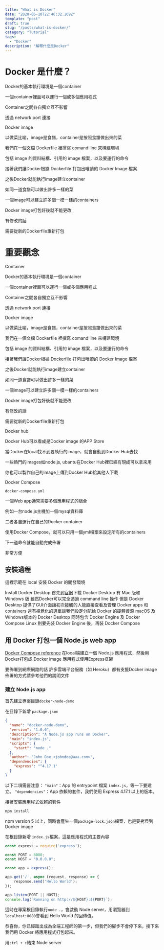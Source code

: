 ```yaml
---
title: "What is Docker"
date: "2020-05-10T22:40:32.169Z"
template: "post"
draft: true
slug: "/posts/what-is-docker/"
category: "Tutorial"
tags:
  - "Docker"
description: "解釋什麼是Docker"
---
```

# Docker 是什麼？

Docker的基本執行環境是一個container

一個container裡面可以運行一個或多個應用程式

Container之間各自獨立互不影響

透過 network port 連接

Docker image

以做菜比喻，image是食譜，container是按照食譜做出來的菜

我們在一個文檔 Dockerfile 裡撰寫 comand line 來構建環境

包括 image 的資料結構、引用的 image 檔案，以及要運行的命令

接著我們讓Docker根據 Dockerfile 打包出唯讀的 Docker Image 檔案

之後Docker就能執行image建立container

如同一道食譜可以做出許多一樣的菜

一個image可以建立許多個一模一樣的containers

Docker image打包好後就不能更改

有修改的話

需要從新的Dockerfile重新打包

# 重要觀念
Container

Docker的基本執行環境是一個container

一個container裡面可以運行一個或多個應用程式

Container之間各自獨立互不影響

透過 network port 連接

Docker image

以做菜比喻，image是食譜，container是按照食譜做出來的菜

我們在一個文檔 Dockerfile 裡撰寫 comand line 來構建環境

包括 image 的資料結構、引用的 image 檔案，以及要運行的命令

接著我們讓Docker根據 Dockerfile 打包出唯讀的 Docker Image 檔案

之後Docker就能執行image建立container

如同一道食譜可以做出許多一樣的菜

一個image可以建立許多個一模一樣的containers

Docker image打包好後就不能更改

有修改的話

需要從新的Dockerfile重新打包

Docker hub

Docker Hub可以看成是Docker image 的APP Store

當Docker在local找不到要執行的image，就會自動到Docker Hub去找

一些熱門的images如node.js, ubantu在Docker Hub裡已經有現成可以拿來用

你也可以製作自己的image上傳到Docker Hub給其他人下載

Docker Compose

`docker-compose.yml` 

一個Web app通常需要多個應用程式的組合

例如一台node.js主機加一個mysql資料庫

二者各自運行在自己的Docker container

使用Docker Compose，就可以只用一個yml檔案來設定所有的containers

下一道命令就能自動完成佈署

非常方便

## 安裝過程
這裡示範在 local 安裝 Docker 的開發環境

Install Docker Desktop
首先到[官網](https://www.docker.com/products/docker-desktop)下載 Docker Desktop
有 Mac 版和 Windows 版
雖然Docker可以完全透過 command line 操作
但是 Docker Desktop 提供了GUI介面讓初次接觸的人能直接查看及管理 Docker apps 和 containers
還有視覺化的選單讓我們設定分配給 Docker 的硬體資源
macOS 及 Windows版本的 Docker Desktop 同時包含 Docker Engine 及 Docker Compose
Linux 則要先裝 Docker Engine 後，再裝 Docker Compose

## 用 Docker 打包一個 Node.js web app
[Docker Compose reference](https://docs.docker.com/compose/compose-file/)
在local端建立一個 Node.js 應用程式，然後用Docker打包成 Docker image
應用程式使用Express框架

要佈署到網際網路的話
許多雲端平台服務（如 Heroku）都有支援Docker image
佈署的方式請參考他們的說明文件



### 建立 Node.js app
首先建立專案目錄`docker-node-demo`

在目錄下新增 `package.json`

```json
{
  "name": "docker-node-demo",
  "version": "1.0.0",
  "description": "A Node.js app runs on Docker",
  "main": "index.js",
  "scripts": {
    "start": "node ."
  },
  "author": "John Doe <johndoe@aaa.com>",
  "dependencies": {
    "express": "^4.17.1"
  }
}
```

以下二項需要注意：
`"main"`：App 的 entrypoint 檔案 `index.js`，等一下要建立。
`"dependencies"`：App 依賴的套件，我們使用 Express 4.17.1 以上的版本。

接著安裝應用程式依賴的套件
```bash
npm install
```
npm version 5 以上，同時會產生一個`package-lock.json`檔案，也是要拷貝到 Docker image

在根目錄新增 `index.js`檔案，這是應用程式的主要內容

```javascript
const express = require('express');

const PORT = 8080;
const HOST = "0.0.0.0";

const app = express();

app.get('/', async (request, response) => {
    response.send('Hello World');
});

app.listen(PORT || HOST);
console.log(`Running on http://${HOST}:${PORT}`);
```

這時在專案根目錄執行`node .`，會啟動 Node server，用瀏覽器到`localhost:8080`會看到 Hello World 的回傳值。

恭喜你，你已經踏出成為全端工程師的第一步，但我們的腳步不會停下來，接下來我們用 Docker  將應用程式打包起來。

用`ctrl + c`結束 Node server